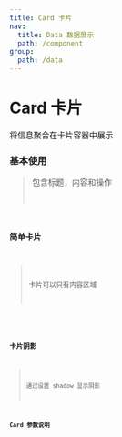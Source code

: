```yaml
---
title: Card 卡片
nav:
  title: Data 数据展示
  path: /component
group:
  path: /data
---
```


# Card 卡片

将信息聚合在卡片容器中展示

### 基本使用

> 包含标题，内容和操作 <code src="./demo/index1.tsx" />

### 简单卡片

> 卡片可以只有内容区域

<code src="./demo/index2.tsx" />

### 卡片阴影

> 通过设置 shadow 显示阴影 <code src='./demo/index3.tsx'/>

### Card 参数说明

<API></API>
